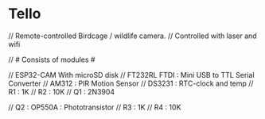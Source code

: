# Tello

// Remote-controlled Birdcage / wildlife camera.
// Controlled with laser and wifi

// # Consists of modules #

// ESP32-CAM  With microSD disk
// FT232RL FTDI : Mini USB to TTL Serial Converter
// AM312 : PIR Motion Sensor
// DS3231  : RTC-clock and temp
// R1 : 1K
// R2 : 10K
// Q1 : 2N3904

// Q2 : OP550A : Phototransistor
// R3 : 1K
// R4 : 10K
